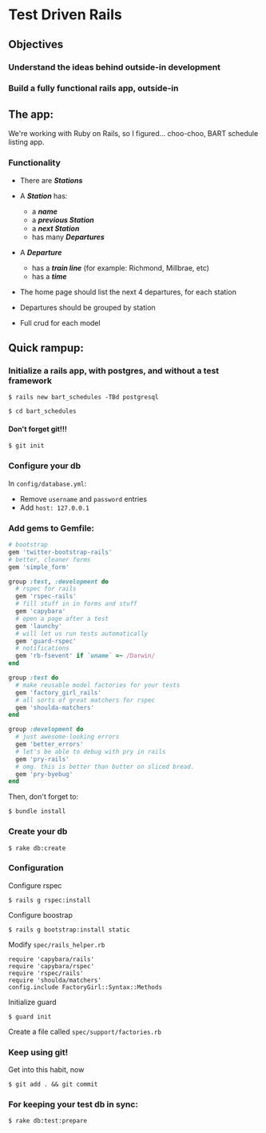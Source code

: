 # Test Driven Rails

## Objectives

### Understand the ideas behind outside-in development
### Build a fully functional rails app, outside-in

## The app:

We're working with Ruby on Rails, so I figured... choo-choo, BART schedule listing app. 

### Functionality

* There are ***Stations***
* A ***Station*** has:
	* a ***name***
	* a ***previous Station***
	* a ***next Station***
	* has many ***Departures***
* A ***Departure***
	* has a ***train line*** (for example: Richmond, Millbrae, etc)
	* has a ***time***

* The home page should list the next 4 departures, for each station
* Departures should be grouped by station
* Full crud for each model

## Quick rampup:

### Initialize a rails app, with postgres, and without a test framework
```
$ rails new bart_schedules -TBd postgresql
```

```
$ cd bart_schedules
```

#### Don't forget git!!!

```
$ git init
```

### Configure your db

In `config/database.yml`:

* Remove `username` and `password` entries
* Add `host: 127.0.0.1`

### Add gems to Gemfile:

```ruby
# bootstrap
gem 'twitter-bootstrap-rails'
# better, cleaner forms
gem 'simple_form'

group :test, :development do
  # rspec for rails
  gem 'rspec-rails'
  # fill stuff in in forms and stuff
  gem 'capybara'
  # open a page after a test
  gem 'launchy'
  # will let us run tests automatically
  gem 'guard-rspec'
  # notifications
  gem 'rb-fsevent' if `uname` =~ /Darwin/
end

group :test do
  # make reusable model factories for your tests
  gem 'factory_girl_rails'
  # all sorts of great matchers for rspec
  gem 'shoulda-matchers'
end

group :development do
  # just awesome-looking errors
  gem 'better_errors'
  # let's be able to debug with pry in rails
  gem 'pry-rails'
  # omg. this is better than butter on sliced bread.
  gem 'pry-byebug'
end
```

Then, don't forget to:

```
$ bundle install
```

### Create your db

```
$ rake db:create
```

### Configuration

Configure rspec
```
$ rails g rspec:install
```

Configure boostrap
```
$ rails g bootstrap:install static
```

Modify `spec/rails_helper.rb`
```
require 'capybara/rails'
require 'capybara/rspec'
require 'rspec/rails'
require 'shoulda/matchers'
config.include FactoryGirl::Syntax::Methods
```

Initialize guard
```
$ guard init
```

Create a file called `spec/support/factories.rb`

### Keep using git!

Get into this habit, now

```
$ git add . && git commit
```

### For keeping your test db in sync:

```
$ rake db:test:prepare
```